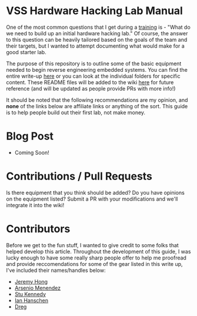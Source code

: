 # VSS Hardware Hacking Lab Manual

One of the most common questions that I get during a [training](https://voidstarsec.com/training) is - "What do we need to build up an initial hardware hacking lab." Of course, the answer to this question can be heavily tailored based on the goals of the team and their targets, but I wanted to attempt documenting what would make for a good starter lab. 

The purpose of this repository is to outline some of the basic equipment needed to begin reverse engineering embedded systems. You can find the entire write-up [here](https://github.com/voidstarsec/hw-hacking-lab/blob/main/VSS-2023-Full-Guide.md) or you can look at the individual folders for specific content. These README files will be added to the wiki [here](https://github.com/voidstarsec/hw-hacking-lab/wiki) for future reference (and will be updated as people provide PRs with more info!)

It should be noted that the following recommendations are my opinion, and **none** of the links below are affiliate links or anything of the sort. This guide is to help people build out their first lab, not make money. 

# Blog Post

- Coming Soon!

# Contributions / Pull Requests

Is there equipment that you think should be added? Do you have opinions on the equipment listed? Submit a PR with your modifications and we'll integrate it into the wiki!

# Contributors

Before we get to the fun stuff, I wanted to give credit to some folks that helped develop this article. Throughout the development of this guide, I was lucky enough to have some really sharp people offer to help me proofread and provide reccomendations for some of the gear listed in this write up, I've included their names/handles below:

- [Jeremy Hong](https://twitter.com/ElectronicsbyJH)
- [Arsenio Menendez](https://twitter.com/Ascii211)
- [Stu Kennedy](https://twitter.com/NoobieDog)
- [Ian Hanschen](https://twitter.com/furan)
- [Dreg](https://twitter.com/therealdreg)



